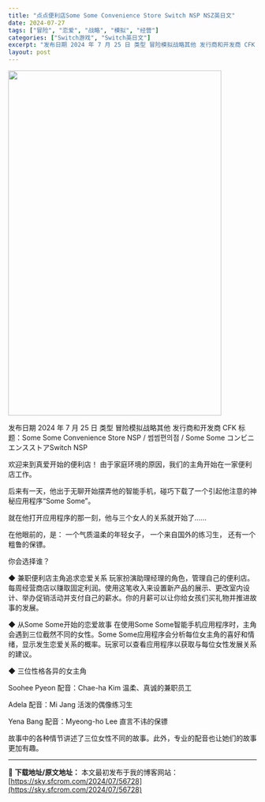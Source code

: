 ```yaml
---
title: "点点便利店Some Some Convenience Store Switch NSP NSZ英日文"
date: 2024-07-27
tags: ["冒险", "恋爱", "战略", "模拟", "经营"]
categories: ["Switch游戏", "Switch英日文"]
excerpt: "发布日期 2024 年 7 月 25 日 类型 冒险模拟战略其他 发行商和开发商 CFK 标题：Some Some Convenience Store NSP / 썸썸편의점 / Some Some コンビニエンスストアSwitch NSP 欢迎来到真爱开始的便利店！ 由于家庭环境的原因，我们的主角&hellip;"
layout: post
---
```


<img src="https://sky.sfcrom.com/wp-content/uploads/2024/07/2024072709002574.webp" alt="" width="432" height="698" class="aligncenter size-full wp-image-56729" />

发布日期	2024 年 7 月 25 日
类型	冒险模拟战略其他
发行商和开发商 CFK
标题：Some Some Convenience Store NSP / 썸썸편의점  / Some Some コンビニエンスストアSwitch NSP

欢迎来到真爱开始的便利店！
由于家庭环境的原因，我们的主角开始在一家便利店工作。

后来有一天，他出于无聊开始摆弄他的智能手机，碰巧下载了一个引起他注意的神秘应用程序“Some Some”。

就在他打开应用程序的那一刻，他与三个女人的关系就开始了……

在他眼前的，是：
一个气质温柔的年轻女子，
一个来自国外的练习生，
还有一个粗鲁的保镖。

你会选择谁？

◆ 兼职便利店主角追求恋爱关系
玩家扮演助理经理的角色，管理自己的便利店。每周经营商店以赚取固定利润。使用这笔收入来设置新产品的展示、更改室内设计、举办促销活动并支付自己的薪水。你的月薪可以让你给女孩们买礼物并推进故事的发展。

◆ 从Some Some开始的恋爱故事
在使用Some Some智能手机应用程序时，主角会遇到三位截然不同的女性。Some Some应用程序会分析每位女主角的喜好和情绪，显示发生恋爱关系的概率。玩家可以查看应用程序以获取与每位女性发展关系的建议。

◆ 三位性格各异的女主角

Soohee Pyeon
配音：Chae-ha Kim
温柔、真诚的兼职员工

Adela
配音：Mi Jang
活泼的偶像练习生

Yena Bang
配音：Myeong-ho Lee
直言不讳的保镖

故事中的各种情节讲述了三位女性不同的故事。此外，专业的配音也让她们的故事更加有趣。

---
📖 **下载地址/原文地址：** 本文最初发布于我的博客网站：[https://sky.sfcrom.com/2024/07/56728](https://sky.sfcrom.com/2024/07/56728)
